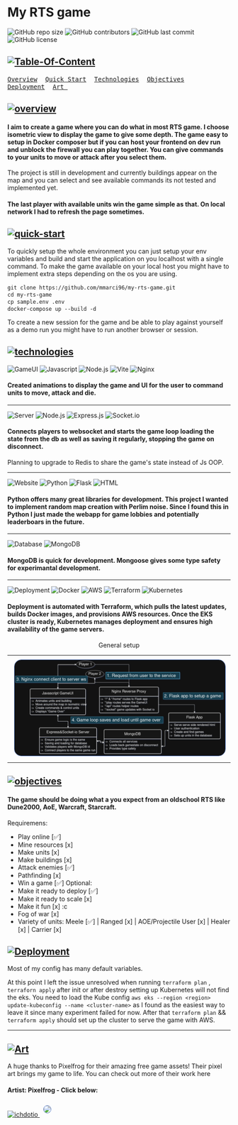 # My RTS game
![GitHub repo size](https://img.shields.io/github/repo-size/mmarci96/my-rts-game?style=for-the-badge)
![GitHub contributors](https://img.shields.io/github/contributors/mmarci96/my-rts-game?style=for-the-badge)
![GitHub last commit](https://img.shields.io/github/last-commit/mmarci96/my-rts-game?style=for-the-badge)
![GitHub license](https://img.shields.io/github/license/mmarci96/my-rts-game?style=for-the-badge)

## [![Table-Of-Content](https://readme-typing-svg.herokuapp.com?font=JetBrains+Mono&weight=600&size=24&pause=1000&width=435&lines=Table+of+Content)](https://git.io/typing-svg)

<div align="block">
<a href="#overview"><kbd>Overview</kbd></a>&ensp;&ensp;
<a href="#quick-start"><kbd>Quick Start</kbd></a>&ensp;&ensp;
<a href="#technologies"><kbd>Technologies</kbd></a>&ensp;&ensp;
<a href="#objectives"><kbd>Objectives</kbd></a>&ensp;&ensp;
<a href="#deployment"><kbd>Deployment</kbd></a>&ensp;&ensp;
<a href="#art"><kbd> Art </kbd></a>&ensp;&ensp;
</div>

## [![overview](https://readme-typing-svg.herokuapp.com?font=JetBrains+Mono&weight=600&size=24&pause=9000&width=435&lines=Overview)](https://git.io/typing-svg)


#### I aim to create a game where you can do what in most RTS game. I choose isometric view to display the game to give some depth. The game easy to setup in Docker composer but if you can host your frontend on dev run and unblock the firewall you can play together. You can give commands to your units to move or attack after you select them.
The project is still in development and currently buildings appear on the map and you can select and see available commands its not tested and implemented yet.
#### The last player with available units win the game simple as that. On local network I had to refresh the page sometimes.

## [![quick-start](https://readme-typing-svg.herokuapp.com?font=JetBrains+Mono&weight=600&size=24&pause=3000&width=435&lines=Quick+Start)](https://git.io/typing-svg)  

To quickly setup the whole environment you can just setup your env variables and build and start the application on you localhost with a single command. To make the game available on your local host you might have to implement extra steps depending on the os you are using.

```
git clone https://github.com/mmarci96/my-rts-game.git
cd my-rts-game
cp sample.env .env
docker-compose up --build -d
```
To create a new session for the game and be able to play against yourself as a demo run you might have to run another browser or session.

## [![technologies](https://readme-typing-svg.herokuapp.com?font=JetBrains+Mono&weight=600&size=24&pause=8000&width=435&lines=Technologies)](https://git.io/typing-svg)

![GameUI](https://img.shields.io/badge/GameUI-000000?style=for-the-badge&logo=gameui&logoColor=white) 
![Javascript](https://img.shields.io/badge/JavaScript-323330?style=for-the-badge&logo=javascript&logoColor=F7DF1E)
![Node.js](https://img.shields.io/badge/Node.js-43853D?style=for-the-badge&logo=node.js&logoColor=white) 
![Vite](https://img.shields.io/badge/Vite-FFD129?style=for-the-badge&logo=vite&logoColor=64A5FF) 
![Nginx](https://img.shields.io/badge/Nginx-009639?style=for-the-badge&logo=nginx&logoColor=white)
#### Created animations to display the game and UI for the user to command units to move, attack and die.

---
![Server](https://img.shields.io/badge/Server-000000?style=for-the-badge&logo=server&logoColor=white)
![Node.js](https://img.shields.io/badge/Node.js-43853D?style=for-the-badge&logo=node.js&logoColor=white)
![Express.js](https://img.shields.io/badge/Express.js-000000?style=for-the-badge&logo=express&logoColor=white)
![Socket.io](https://img.shields.io/badge/Socket.io-2496ED?style=for-the-badge&logo=socket.io&logoColor=white)

#### Connects players to websocket and starts the game loop loading the state from the db as well as saving it regularly, stopping the game on disconnect.
Planning to upgrade to Redis to share the game's state instead of Js OOP.

---
![Website](https://img.shields.io/badge/Website-000000?style=for-the-badge&logo=website&logoColor=white)
![Python](https://img.shields.io/badge/Python-232F3E?style=for-the-badge&logo=python&logoColor=326CE5)
![Flask](https://img.shields.io/badge/Flask-000000?style=for-the-badge&logo=flask&logoColor=white)
![HTML](https://img.shields.io/badge/HTML5-E34F26?style=for-the-badge&logo=html5&logoColor=white)

#### Python offers many great libraries for development. This project I wanted to implement random map creation with Perlim noise. Since I found this in Python I just made the webapp for game lobbies and potentially leaderboars in the future.

---
![Database](https://img.shields.io/badge/Database-000000?style=for-the-badge&logo=database&logoColor=white) 
![MongoDB](https://img.shields.io/badge/MongoDB-47A248?style=for-the-badge&logo=mongodb&logoColor=white)

#### MongoDB is quick for development. Mongoose gives some type safety for experimantal development.

---
![Deployment](https://img.shields.io/badge/Deployment-000000?style=for-the-badge&logo=deployment&logoColor=white)
![Docker](https://img.shields.io/badge/Docker-2496ED?style=for-the-badge&logo=docker&logoColor=white)
![AWS](https://img.shields.io/badge/Amazon_AWS-FF9900?style=for-the-badge&logo=amazonaws&logoColor=white) 
![Terraform](https://img.shields.io/badge/Terraform-623CE4?style=for-the-badge&logo=terraform&logoColor=white) 
![Kubernetes](https://img.shields.io/badge/Kubernetes-326CE5?style=for-the-badge&logo=kubernetes&logoColor=white)

#### Deployment is automated with Terraform, which pulls the latest updates, builds Docker images, and provisions AWS resources. Once the EKS cluster is ready, Kubernetes manages deployment and ensures high availability of the game servers.

<div align="center"><table><tr>General setup</tr><tr><td>
<img src="https://raw.githubusercontent.com/mmarci96/my-rts-game/development/general-setup.png" 
             style="border-radius: 16px; border-style: solid; border-width: 1px; border-color: #5C81CE; margin: 8px;"/></td><td>
</table></div>



## [![objectives](https://readme-typing-svg.herokuapp.com?font=JetBrains+Mono&weight=600&size=24&pause=4000&width=435&lines=Objectives)](https://git.io/typing-svg)
#### The game should be doing what a you expect from an oldschool RTS like Dune2000, AoE, Warcraft, Starcraft.
Requiremens:
 - Play online [✅]
 - Mine resources [x]
 - Make units [x]
 - Make buildings [x]
 - Attack enemies [✅]
 - Pathfinding [x]
 - Win a game [✅]
Optional:
 - Make it ready to deploy [✅]
 - Make it ready to scale [x]
 - Make it fun [x] :c
 - Fog of war [x]
 - Variety of units: Meele [✅] | Ranged [x] | AOE/Projectile User [x] | Healer [x] | Carrier [x]

## [![Deployment](https://readme-typing-svg.herokuapp.com?font=JetBrains+Mono&weight=600&size=24&pause=6000&width=435&lines=Deployment)](https://git.io/typing-svg)
Most of my config has many default variables. 

At this point I left the issue unresolved when running ```terraform plan``` , ```terraforn apply``` after init or after destroy setting up Kubernetes will not find the eks.
You need to load the Kube config ```aws eks --region <region> update-kubeconfig --name <cluster-name>``` as I found as the easiest way to leave it since many experiment failed for now. After that ```terraform plan``` && ```terraform apply``` should set up the cluster to serve the game with AWS.

---

## [![Art](https://readme-typing-svg.herokuapp.com?font=JetBrains+Mono&weight=600&size=24&pause=9000&width=435&lines=Art)](https://git.io/typing-svg)
A huge thanks to Pixelfrog for their amazing free game assets! Their pixel art brings my game to life.
You can check out more of their work here
#### Artist: Pixelfrog - Click below:
<a href="https://pixelfrog-assets.itch.io"> ![ichdotio](https://img.shields.io/badge/Itch.io-FA5C5C?style=for-the-badge&logo=itchdotio&logoColor=white)
<img src="https://img.itch.zone/aW1nLzEwNDkxNTQ1LmdpZg==/original/k%2BhWls.gif"
style="border-radius: 16px; border-style: solid; border-width: 1px; border-color: #5C81CE; margin: 8px;"/>
</a>

